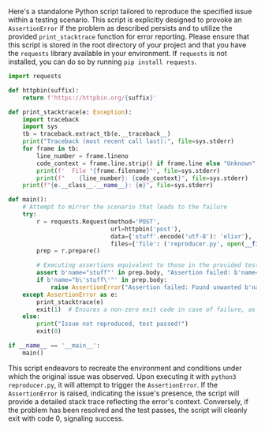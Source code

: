 Here's a standalone Python script tailored to reproduce the specified issue within a testing scenario. This script is explicitly designed to provoke an `AssertionError` if the problem as described persists and to utilize the provided `print_stacktrace` function for error reporting. Please ensure that this script is stored in the root directory of your project and that you have the `requests` library available in your environment. If `requests` is not installed, you can do so by running `pip install requests`.

```python
import requests

def httpbin(suffix):
    return f'https://httpbin.org/{suffix}'

def print_stacktrace(e: Exception):
    import traceback
    import sys
    tb = traceback.extract_tb(e.__traceback__)
    print("Traceback (most recent call last):", file=sys.stderr)
    for frame in tb:
        line_number = frame.lineno
        code_context = frame.line.strip() if frame.line else "Unknown"
        print(f'  File "{frame.filename}"', file=sys.stderr)
        print(f"    {line_number}: {code_context}", file=sys.stderr)
    print(f"{e.__class__.__name__}: {e}", file=sys.stderr)

def main():
    # Attempt to mirror the scenario that leads to the failure
    try:
        r = requests.Request(method='POST',
                             url=httpbin('post'),
                             data={'stuff'.encode('utf-8'): 'elixr'},  # Mimics the issue's setup
                             files={'file': ('reproducer.py', open(__file__, 'rb'))})  # References itself as the file content
        prep = r.prepare()

        # Executing assertions equivalent to those in the provided test case
        assert b'name="stuff"' in prep.body, "Assertion failed: b'name=\"stuff\"' not found in request body"
        if b'name="b\'stuff\'"' in prep.body:
            raise AssertionError("Assertion failed: Found unwanted b'name=\"b\\'stuff\\'\"' in request body")
    except AssertionError as e:
        print_stacktrace(e)
        exit(1)  # Ensures a non-zero exit code in case of failure, as per common convention in error scenarios
    else:
        print("Issue not reproduced, test passed!")
        exit(0)

if __name__ == '__main__':
    main()
```

This script endeavors to recreate the environment and conditions under which the original issue was observed. Upon executing it with `python3 reproducer.py`, it will attempt to trigger the `AssertionError`. If the `AssertionError` is raised, indicating the issue's presence, the script will provide a detailed stack trace reflecting the error's context. Conversely, if the problem has been resolved and the test passes, the script will cleanly exit with code 0, signaling success.